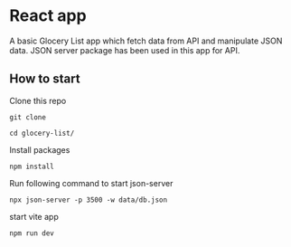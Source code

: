# React app

A basic Glocery List app which fetch data from API and manipulate JSON data. JSON server package has been used in this app for API.

## How to start

Clone this repo

```
git clone

cd glocery-list/
```

Install packages

```
npm install
```

Run following command to start json-server

```
npx json-server -p 3500 -w data/db.json
```

start vite app

```
npm run dev
```
